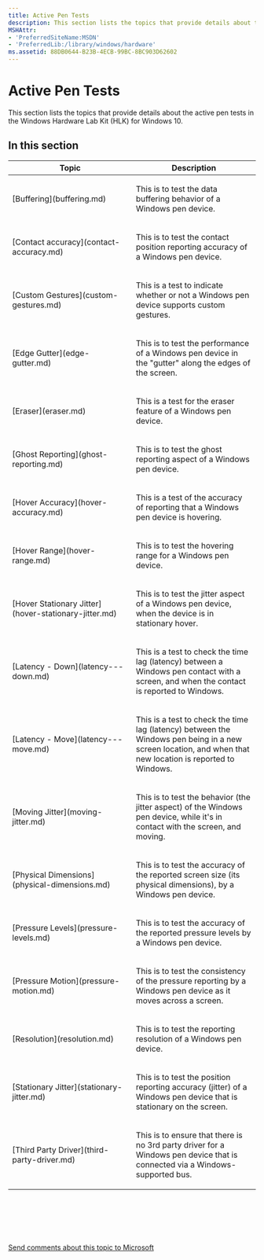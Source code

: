```yaml
---
title: Active Pen Tests
description: This section lists the topics that provide details about the active pen tests in the Windows Hardware Lab Kit (HLK) for Windows 10.
MSHAttr:
- 'PreferredSiteName:MSDN'
- 'PreferredLib:/library/windows/hardware'
ms.assetid: 88DB0644-B23B-4ECB-99BC-8BC903D62602
---
```


# Active Pen Tests


This section lists the topics that provide details about the active pen tests in the Windows Hardware Lab Kit (HLK) for Windows 10.

## In this section


<table>
<colgroup>
<col width="50%" />
<col width="50%" />
</colgroup>
<thead>
<tr class="header">
<th>Topic</th>
<th>Description</th>
</tr>
</thead>
<tbody>
<tr class="odd">
<td><p>[Buffering](buffering.md)</p></td>
<td><p>This is to test the data buffering behavior of a Windows pen device.</p></td>
</tr>
<tr class="even">
<td><p>[Contact accuracy](contact-accuracy.md)</p></td>
<td><p>This is to test the contact position reporting accuracy of a Windows pen device.</p></td>
</tr>
<tr class="odd">
<td><p>[Custom Gestures](custom-gestures.md)</p></td>
<td><p>This is a test to indicate whether or not a Windows pen device supports custom gestures.</p></td>
</tr>
<tr class="even">
<td><p>[Edge Gutter](edge-gutter.md)</p></td>
<td><p>This is to test the performance of a Windows pen device in the &quot;gutter&quot; along the edges of the screen.</p></td>
</tr>
<tr class="odd">
<td><p>[Eraser](eraser.md)</p></td>
<td><p>This is a test for the eraser feature of a Windows pen device.</p></td>
</tr>
<tr class="even">
<td><p>[Ghost Reporting](ghost-reporting.md)</p></td>
<td><p>This is to test the ghost reporting aspect of a Windows pen device.</p></td>
</tr>
<tr class="odd">
<td><p>[Hover Accuracy](hover-accuracy.md)</p></td>
<td><p>This is a test of the accuracy of reporting that a Windows pen device is hovering.</p></td>
</tr>
<tr class="even">
<td><p>[Hover Range](hover-range.md)</p></td>
<td><p>This is to test the hovering range for a Windows pen device.</p></td>
</tr>
<tr class="odd">
<td><p>[Hover Stationary Jitter](hover-stationary-jitter.md)</p></td>
<td><p>This is to test the jitter aspect of a Windows pen device, when the device is in stationary hover.</p></td>
</tr>
<tr class="even">
<td><p>[Latency - Down](latency---down.md)</p></td>
<td><p>This is a test to check the time lag (latency) between a Windows pen contact with a screen, and when the contact is reported to Windows.</p></td>
</tr>
<tr class="odd">
<td><p>[Latency - Move](latency---move.md)</p></td>
<td><p>This is a test to check the time lag (latency) between the Windows pen being in a new screen location, and when that new location is reported to Windows.</p></td>
</tr>
<tr class="even">
<td><p>[Moving Jitter](moving-jitter.md)</p></td>
<td><p>This is to test the behavior (the jitter aspect) of the Windows pen device, while it's in contact with the screen, and moving.</p></td>
</tr>
<tr class="odd">
<td><p>[Physical Dimensions](physical-dimensions.md)</p></td>
<td><p>This is to test the accuracy of the reported screen size (its physical dimensions), by a Windows pen device.</p></td>
</tr>
<tr class="even">
<td><p>[Pressure Levels](pressure-levels.md)</p></td>
<td><p>This is to test the accuracy of the reported pressure levels by a Windows pen device.</p></td>
</tr>
<tr class="odd">
<td><p>[Pressure Motion](pressure-motion.md)</p></td>
<td><p>This is to test the consistency of the pressure reporting by a Windows pen device as it moves across a screen.</p></td>
</tr>
<tr class="even">
<td><p>[Resolution](resolution.md)</p></td>
<td><p>This is to test the reporting resolution of a Windows pen device.</p></td>
</tr>
<tr class="odd">
<td><p>[Stationary Jitter](stationary-jitter.md)</p></td>
<td><p>This is to test the position reporting accuracy (jitter) of a Windows pen device that is stationary on the screen.</p></td>
</tr>
<tr class="even">
<td><p>[Third Party Driver](third-party-driver.md)</p></td>
<td><p>This is to ensure that there is no 3rd party driver for a Windows pen device that is connected via a Windows-supported bus.</p></td>
</tr>
</tbody>
</table>

 

 

 

[Send comments about this topic to Microsoft](mailto:wsddocfb@microsoft.com?subject=Documentation%20feedback%20%5Bp_WEG_Hardware\p_weg_hardware%5D:%20Active%20Pen%20Tests%20%20RELEASE:%20%285/9/2016%29&body=%0A%0APRIVACY%20STATEMENT%0A%0AWe%20use%20your%20feedback%20to%20improve%20the%20documentation.%20We%20don't%20use%20your%20email%20address%20for%20any%20other%20purpose,%20and%20we'll%20remove%20your%20email%20address%20from%20our%20system%20after%20the%20issue%20that%20you're%20reporting%20is%20fixed.%20While%20we're%20working%20to%20fix%20this%20issue,%20we%20might%20send%20you%20an%20email%20message%20to%20ask%20for%20more%20info.%20Later,%20we%20might%20also%20send%20you%20an%20email%20message%20to%20let%20you%20know%20that%20we've%20addressed%20your%20feedback.%0A%0AFor%20more%20info%20about%20Microsoft's%20privacy%20policy,%20see%20http://privacy.microsoft.com/default.aspx. "Send comments about this topic to Microsoft")




